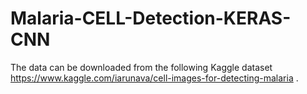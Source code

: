 # Malaria-CELL-Detection-KERAS-CNN
The data can be downloaded from the following Kaggle dataset  https://www.kaggle.com/iarunava/cell-images-for-detecting-malaria .  
